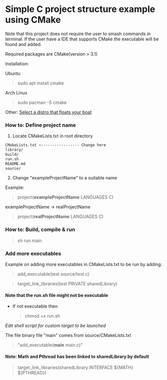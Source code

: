 # Simple C project structure example using CMake

Note that this project does not require the user to smash commands in terminal.
If the user have a IDE that supports CMake the executable will be found and added.

Required packages are CMake(version > 3.1)

Installation:

Ubuntu

> sudo apt install cmake 

Arch Linux

> sudo pacman -S cmake 


Other: [Select a distro that floats your boat](https://cmake.org/download/)


### How to: Define project name
1. Locate CMakeLists.txt in root directory

```bash
CMakeLists.txt <----------------- Change here
library/
build/
run.sh
README.md
source/
```
2. Change "exampleProjectName" to a suitable name

Example:

> project(**exampleProjectName** LANGUAGES C)

exampleProjectName -> realProjectName


> project(**realProjectName** LANGUAGES C)


### How to: Build, compile & run

> sh run main

### Add more executables

Example on adding more executables in CMakeLists.txt to be run by adding:

> add_executable(test source/test.c)

> target_link_libraries(test PRIVATE sharedLibrary)

#### Note that the run.sh file might not be executable

- If not executable then

    > chmod +x run.sh

*Edit shell script for custom target to be launched*

The file binary file "main" comes from source/CMakeLists.txt

> "add_executable(**main** main.c)"

#### Note: Math and Pthread has been linked to sharedLibrary by default
> target_link_libraries(sharedLibrary INTERFACE ${MATH} ${PTHREAD})
